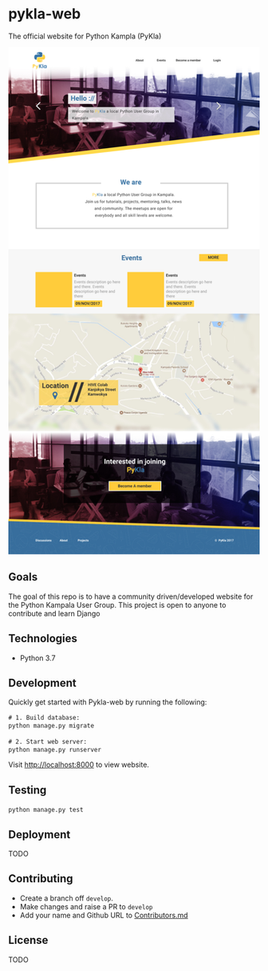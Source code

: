 # pykla-web

The official website for Python Kampla (PyKla)

![mockup](assets/pykla.jpg)

## Goals

The goal of this repo is to have a community driven/developed website
for the Python Kampala User Group. This project is open to anyone to 
contribute and learn Django

## Technologies

* Python 3.7


## Development

Quickly get started with Pykla-web by running the following:

```shell
# 1. Build database:
python manage.py migrate

# 2. Start web server:
python manage.py runserver

```

Visit <http://localhost:8000> to view website.

## Testing 

`python manage.py test`


## Deployment

TODO

## Contributing

* Create a branch off `develop`.
* Make changes and raise a PR to `develop`
* Add your name and Github URL to [Contributors.md](./Contributors.md)


## License

TODO


